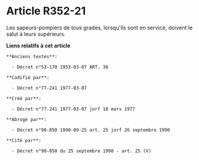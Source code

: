 # Article R352-21

Les sapeurs-pompiers de tous grades, lorsqu'ils sont en service, doivent le salut à leurs supérieurs.

**Liens relatifs à cet article**

	**Anciens textes**:

	  - Décret n°53-170 1953-03-07 ART. 36

	**Codifié par**:

	  - Décret n°77-241 1977-03-07

	**Créé par**:

	  - Décret n°77-241 1977-03-07 jorf 18 mars 1977

	**Abrogé par**:

	  - Décret n°90-850 1990-09-25 art. 25 jorf 26 septembre 1990

	**Cité par**:

	  - Décret n°90-850 du 25 septembre 1990 - art. 25 (V)

